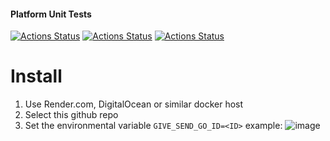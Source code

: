#### Platform Unit Tests
[![Actions Status](https://github.com/zackees/givesendgoscraper/workflows/MacOS_Tests/badge.svg)](https://github.com/zackees/givesendgoscraper/actions/workflows/push_macos.yml)
[![Actions Status](https://github.com/zackees/givesendgoscraper/workflows/Win_Tests/badge.svg)](https://github.com/zackees/givesendgoscraper/actions/workflows/push_win.yml)
[![Actions Status](https://github.com/zackees/givesendgoscraper/workflows/Ubuntu_Tests/badge.svg)](https://github.com/zackees/givesendgoscraper/actions/workflows/push_ubuntu.yml)


# Install

  1. Use Render.com, DigitalOcean or similar docker host
  2. Select this github repo
  3. Set the environmental variable `GIVE_SEND_GO_ID=<ID>` example:
![image](https://user-images.githubusercontent.com/6856673/204921911-18a2899e-7c59-461c-9f26-d16d713f43cb.png)
